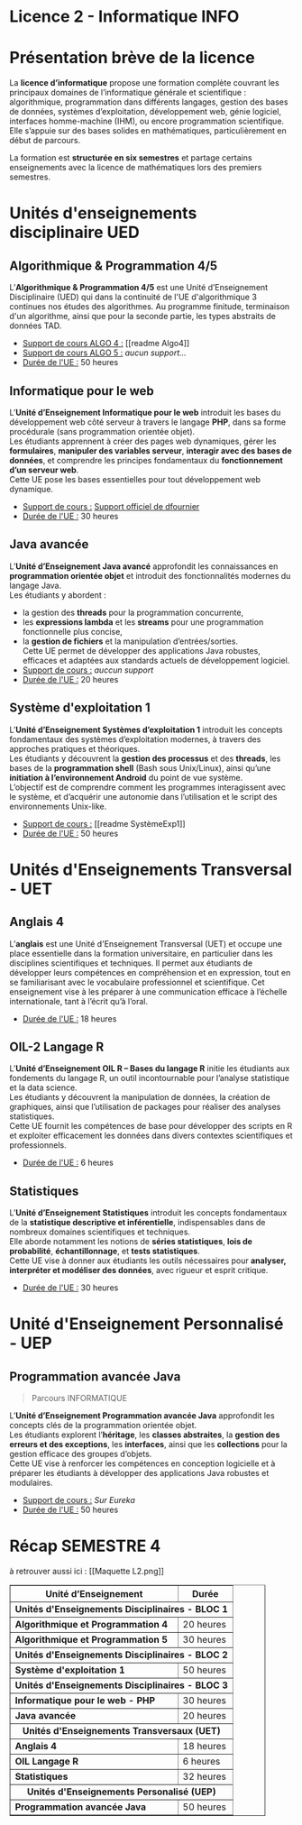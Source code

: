 # Licence 2 - Informatique INFO
# Présentation brève de la licence
La **licence d’informatique** propose une formation complète couvrant les principaux domaines de l’informatique générale et scientifique : algorithmique, programmation dans différents langages, gestion des bases de données, systèmes d’exploitation, développement web, génie logiciel, interfaces homme-machine (IHM), ou encore programmation scientifique.  
Elle s’appuie sur des bases solides en mathématiques, particulièrement en début de parcours.

La formation est **structurée en six semestres** et partage certains enseignements avec la licence de mathématiques lors des premiers semestres.
# Unités d'enseignements disciplinaire UED
## Algorithmique & Programmation 4/5
L’**Algorithmique & Programmation 4/5** est une Unité d’Enseignement Disciplinaire (UED) qui dans la continuité de l'UE d'algorithmique 3 continues nos études des algorithmes. Au programme finitude, terminaison d'un algorithme, ainsi que pour la seconde partie, les types abstraits de données TAD.
- <u>Support de cours ALGO 4 :</u> [[readme Algo4]]
- <u>Support de cours ALGO 5 :</u> *aucun support...*
- <u>Durée de l'UE :</u> 50 heures

## Informatique pour le web 
L’**Unité d’Enseignement Informatique pour le web** introduit les bases du développement web côté serveur à travers le langage **PHP**, dans sa forme procédurale (sans programmation orientée objet).  
Les étudiants apprennent à créer des pages web dynamiques, gérer les **formulaires**, **manipuler des variables serveur**, **interagir avec des bases de données**, et comprendre les principes fondamentaux du **fonctionnement d’un serveur web**.  
Cette UE pose les bases essentielles pour tout développement web dynamique.
- <u>Support de cours :</u> [Support officiel de dfournier](https://litis.univ-lehavre.fr/~fournier/PHP/index.php)
- <u>Durée de l'UE :</u> 30 heures

## Java avancée
L’**Unité d’Enseignement Java avancé** approfondit les connaissances en **programmation orientée objet** et introduit des fonctionnalités modernes du langage Java.  
Les étudiants y abordent :
- la gestion des **threads** pour la programmation concurrente,
- les **expressions lambda** et les **streams** pour une programmation fonctionnelle plus concise,
- la **gestion de fichiers** et la manipulation d’entrées/sorties.  
Cette UE permet de développer des applications Java robustes, efficaces et adaptées aux standards actuels de développement logiciel.
- <u>Support de cours :</u> *auccun support*
- <u>Durée de l'UE :</u> 20 heures

## Système d'exploitation 1
L’**Unité d’Enseignement Systèmes d’exploitation 1** introduit les concepts fondamentaux des systèmes d’exploitation modernes, à travers des approches pratiques et théoriques.  
Les étudiants y découvrent la **gestion des processus** et des **threads**, les bases de la **programmation shell** (Bash sous Unix/Linux), ainsi qu’une **initiation à l’environnement Android** du point de vue système.  
L’objectif est de comprendre comment les programmes interagissent avec le système, et d’acquérir une autonomie dans l’utilisation et le script des environnements Unix-like.
- <u>Support de cours :</u> [[readme SystèmeExp1]]
- <u>Durée de l'UE :</u> 50 heures

# Unités d'Enseignements Transversal - UET
## Anglais 4
L’**anglais** est une Unité d'Enseignement Transversal (UET) et occupe une place essentielle dans la formation universitaire, en particulier dans les disciplines scientifiques et techniques. Il permet aux étudiants de développer leurs compétences en compréhension et en expression, tout en se familiarisant avec le vocabulaire professionnel et scientifique. Cet enseignement vise à les préparer à une communication efficace à l’échelle internationale, tant à l’écrit qu’à l’oral.
- <u>Durée de l'UE :</u> 18 heures

## OIL-2 Langage R
L’**Unité d’Enseignement OIL R – Bases du langage R** initie les étudiants aux fondements du langage R, un outil incontournable pour l’analyse statistique et la data science.  
Les étudiants y découvrent la manipulation de données, la création de graphiques, ainsi que l’utilisation de packages pour réaliser des analyses statistiques.  
Cette UE fournit les compétences de base pour développer des scripts en R et exploiter efficacement les données dans divers contextes scientifiques et professionnels.
- <u>Durée de l'UE :</u> 6 heures

## Statistiques
L’**Unité d’Enseignement Statistiques** introduit les concepts fondamentaux de la **statistique descriptive et inférentielle**, indispensables dans de nombreux domaines scientifiques et techniques.  
Elle aborde notamment les notions de **séries statistiques**, **lois de probabilité**, **échantillonnage**, et **tests statistiques**.  
Cette UE vise à donner aux étudiants les outils nécessaires pour **analyser, interpréter et modéliser des données**, avec rigueur et esprit critique.
- <u>Durée de l'UE :</u> 30 heures

# Unité d'Enseignement Personnalisé - UEP
## Programmation avancée Java
>Parcours INFORMATIQUE

L’**Unité d’Enseignement Programmation avancée Java** approfondit les concepts clés de la programmation orientée objet.  
Les étudiants explorent l’**héritage**, les **classes abstraites**, la **gestion des erreurs et des exceptions**, les **interfaces**, ainsi que les **collections** pour la gestion efficace des groupes d’objets.  
Cette UE vise à renforcer les compétences en conception logicielle et à préparer les étudiants à développer des applications Java robustes et modulaires.
- <u>Support de cours :</u> *Sur Eureka*
- <u>Durée de l'UE :</u> 50 heures

# Récap SEMESTRE 4
à retrouver aussi ici : [[Maquette L2.png]]
<table border="1" cellpadding="8" cellspacing="0" style="border-collapse: collapse; width: 90%;">
  <thead>
    <tr>
      <th>Unité d’Enseignement</th>
      <th>Durée</th>
    </tr>
  </thead>
  <tbody>
	  <tr>
      <td colspan="2" style="font-weight: bold; text-align: center;">Unités d'Enseignements Disciplinaires - BLOC 1</td>
    </tr>
    <tr>
      <td><strong>Algorithmique et Programmation 4</strong></td>
      <td>20 heures</td>
    </tr>
    <tr>
      <td><strong>Algorithmique et Programmation 5</strong></td>
      <td>30 heures</td>
    </tr>
    <tr>
      <td colspan="2" style="font-weight: bold; text-align: center;">Unités d'Enseignements Disciplinaires - BLOC 2</td>
    </tr>
    <tr>
      <td><strong>Système d'exploitation 1</strong></td>
      <td>50 heures</td>
    </tr>
    <tr>
      <td colspan="2" style="font-weight: bold; text-align: center;">Unités d'Enseignements Disciplinaires - BLOC 3</td>
    </tr>
    <tr>
      <td><strong>Informatique pour le web - PHP</strong></td>
      <td>30 heures</td>
    </tr>
    <tr>
      <td><strong>Java avancée</strong></td>
      <td>20 heures</td>
    </tr>
    <tr>
      <td colspan="2" style="font-weight: bold; text-align: center;">Unités d'Enseignements Transversaux (UET)</td>
    </tr>
    <tr>
      <td><strong>Anglais 4</strong></td>
      <td>18 heures</td>
    </tr>
    <tr>
      <td><strong>OIL Langage R</strong></td>
      <td>6 heures</td>
    </tr>
    <tr>
      <td><strong>Statistiques</strong></td>
      <td>32 heures</td>
    </tr>
    <tr>
    <tr>
      <td colspan="2" style="font-weight: bold; text-align: center;">Unités d'Enseignements Personalisé (UEP)</td>
    </tr>
    <tr>
      <td><strong>Programmation avancée Java</strong></td>
      <td>50 heures</td>
    </tr>
</tbody>
</table>

